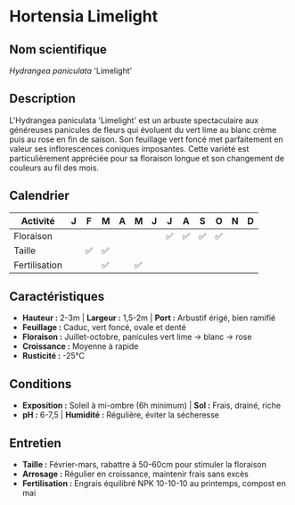 # Hortensia Limelight

## Nom scientifique
*Hydrangea paniculata* 'Limelight'

## Description
L'Hydrangea paniculata 'Limelight' est un arbuste spectaculaire aux généreuses panicules de fleurs qui évoluent du vert lime au blanc crème puis au rose en fin de saison. Son feuillage vert foncé met parfaitement en valeur ses inflorescences coniques imposantes. Cette variété est particulièrement appréciée pour sa floraison longue et son changement de couleurs au fil des mois.

## Calendrier
| Activité     | J | F | M | A | M | J | J | A | S | O | N | D |
|--------------|---|---|---|---|---|---|---|---|---|---|---|---|
| Floraison    |   |   |   |   |   |   | ✅ | ✅ | ✅ | ✅ |   |   |
| Taille       |   | ✅ | ✅ |   |   |   |   |   |   |   |   |   |
| Fertilisation|   |   | ✅ |   | ✅ |   |   |   |   |   |   |   |

## Caractéristiques
- **Hauteur :** 2-3m | **Largeur :** 1,5-2m | **Port :** Arbustif érigé, bien ramifié
- **Feuillage :** Caduc, vert foncé, ovale et denté
- **Floraison :** Juillet-octobre, panicules vert lime → blanc → rose
- **Croissance :** Moyenne à rapide
- **Rusticité :** -25°C

## Conditions
- **Exposition :** Soleil à mi-ombre (6h minimum) | **Sol :** Frais, drainé, riche
- **pH :** 6-7,5 | **Humidité :** Régulière, éviter la sécheresse

## Entretien
- **Taille :** Février-mars, rabattre à 50-60cm pour stimuler la floraison
- **Arrosage :** Régulier en croissance, maintenir frais sans excès
- **Fertilisation :** Engrais équilibré NPK 10-10-10 au printemps, compost en mai